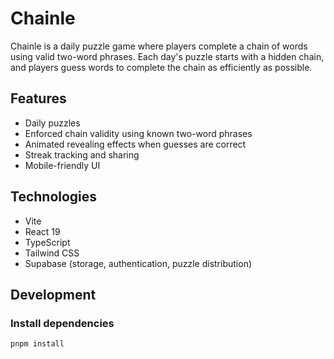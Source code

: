 # Chainle

Chainle is a daily puzzle game where players complete a chain of words using valid two-word phrases. Each day's puzzle starts with a hidden chain, and players guess words to complete the chain as efficiently as possible.

## Features

- Daily puzzles
- Enforced chain validity using known two-word phrases
- Animated revealing effects when guesses are correct
- Streak tracking and sharing
- Mobile-friendly UI

## Technologies

- Vite
- React 19
- TypeScript
- Tailwind CSS
- Supabase (storage, authentication, puzzle distribution)

## Development

### Install dependencies

```bash
pnpm install
```

